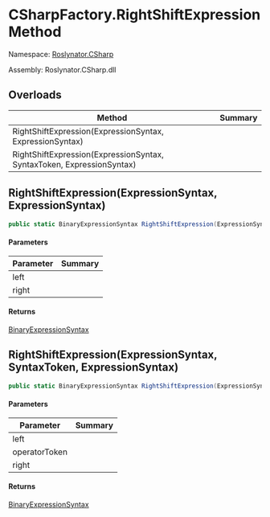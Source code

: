 # CSharpFactory\.RightShiftExpression Method

Namespace: [Roslynator.CSharp](../../README.md)

Assembly: Roslynator\.CSharp\.dll

## Overloads

| Method | Summary |
| ------ | ------- |
| RightShiftExpression\(ExpressionSyntax, ExpressionSyntax\) | |
| RightShiftExpression\(ExpressionSyntax, SyntaxToken, ExpressionSyntax\) | |

## RightShiftExpression\(ExpressionSyntax, ExpressionSyntax\)

```csharp
public static BinaryExpressionSyntax RightShiftExpression(ExpressionSyntax left, ExpressionSyntax right)
```

#### Parameters

| Parameter | Summary |
| --------- | ------- |
| left | |
| right | |

#### Returns

[BinaryExpressionSyntax](https://docs.microsoft.com/en-us/dotnet/api/microsoft.codeanalysis.csharp.syntax.binaryexpressionsyntax)


## RightShiftExpression\(ExpressionSyntax, SyntaxToken, ExpressionSyntax\)

```csharp
public static BinaryExpressionSyntax RightShiftExpression(ExpressionSyntax left, SyntaxToken operatorToken, ExpressionSyntax right)
```

#### Parameters

| Parameter | Summary |
| --------- | ------- |
| left | |
| operatorToken | |
| right | |

#### Returns

[BinaryExpressionSyntax](https://docs.microsoft.com/en-us/dotnet/api/microsoft.codeanalysis.csharp.syntax.binaryexpressionsyntax)


